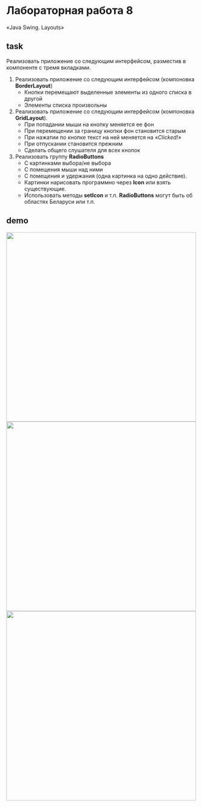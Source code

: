 # Лабораторная работа 8
«Java Swing. Layouts»

## task
Реализовать приложение со следующим интерфейсом, разместив в компоненте с тремя вкладками.

1. Реализовать приложение со следующим интерфейсом (компоновка **BorderLayout**)
	* Кнопки перемещают выделенные элементы из одного списка в другой
	* Элементы списка произвольны
2. Реализовать приложение со следующим интерфейсом (компоновка **GridLayout**). 
	* При попадании мыши на кнопку меняется ее фон
	* При перемещении за границу кнопки фон становится старым
	* При нажатии по кнопке текст на ней меняется на *«Clicked!»*
	* При отпускании становится прежним
	* Сделать общего слушателя для всех кнопок
3. Реализовать группу **RadioButtons** 
	* С картинками выбора/не выбора
	* С помещения мыши над ними
	* С помещения и удержания (одна картинка на одно действие). 
	* Картинки нарисовать программно через **Icon** или взять существующие. 
	* Использовать методы **setIcon** и т.п. **RadioButtons** могут быть об областях Беларуси или т.п.

## demo
<img src="http://res.cloudinary.com/dzsjwgjii/image/upload/v1486811646/javas3lab8-1.png" width="500px"/>
<img src="http://res.cloudinary.com/dzsjwgjii/image/upload/v1486811643/javas3lab8-2.png" width="500px"/>
<img src="http://res.cloudinary.com/dzsjwgjii/image/upload/v1486811643/javas3lab8-3.png" width="500px"/>